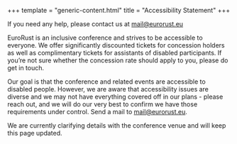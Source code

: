 +++
template = "generic-content.html"
title = "Accessibility Statement"
+++

<p>
If you need any help, please contact us at <a href="mailto:mail@eurorust.eu">mail@eurorust.eu</a>
</p>
<p class="note">
	EuroRust is an inclusive conference and strives to be accessible to everyone. We offer significantly discounted
	tickets for concession holders as well as complimentary tickets for assistants of disabled participants. If you’re
	not sure whether the concession rate should apply to you, please do get in touch.
</p>
<p>
	Our goal is that the conference and related events are accessible to disabled people. However, we are aware that
	accessibility issues are diverse and we may not have everything covered off in our plans - please reach out, and
	we will do our very best to confirm we have those requirements under control. Send a mail to <a
	href="mailto:mail@eurorust.eu">mail@eurorust.eu</a>.
</p>
<p>
	We are currently clarifying details with the conference venue and will keep this page updated.
</p>